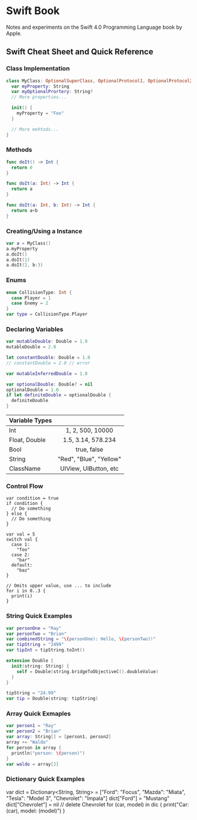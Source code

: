 # Swift Book
Notes and experiments on the Swift 4.0 Programming Language book by Apple.

## Swift Cheat Sheet and Quick Reference

### Class Implementation
```swift
class MyClass: OptionalSuperClass, OptionalProtocol1, OptionalProtocol2 {
  var myProperty: String
  var myOptionalPrortery: String?
  // More properties...

  init() {
    myProperty = "Foo"
  }

  // More mehtods...
}
```

### Methods
```swift
func doIt() -> Int {
  return 0
}

func doIt(a: Int) -> Int {
  return a
}

func doIt(a: Int, b: Int) -> Int {
  return a+b
}
```

### Creating/Using a Instance
```swift
var a = MyClass()
a.myProperty
a.doIt()
a.doIt(1)
a.doIt(2, b:3)
```

### Enums
```swift
enum CollisionType: Int {
  case Player = 1
  case Enemy = 2
}
var type = CollisionType.Player
```

### Declaring Variables
```swift
var mutableDouble: Double = 1.0
mutableDouble = 2.0

let constantDouble: Double = 1.0
// constantDouble = 2.0 // error

var mutableInferredDouble = 1.0

var optionalDouble: Double? = nil
optionalDouble = 1.0
if let definiteDouble = optionalDouble {
  definiteDouble
}
```

| Variable Types                         ||
| ------------- |:-----------------------:|
| Int           | 1, 2, 500, 10000        |
| Float, Double | 1.5, 3.14, 578.234      |
| Bool          | true, false             |
| String        | "Red", "Blue", "Yellow" |
| ClassName     | UIView, UIButton, etc   |

### Control Flow
```swfit
var condition = true
if condition {
  // Do something
} else {
  // Do something
}

var val = 5
switch val {
  case 1:
    "foo"
  case 2:
    "bar"
  default:
    "baz"
}

// Omits upper value, use ... to include
for i in 0..3 {
  print(i)
}
```

### String Quick Examples
```swift
var personOne = "Ray"
var personTwo = "Brian"
var combinedString = "\(personOne): Hello, \(personTwo)!"
var tipString = "2499"
var tipInt = tipString.toInt()

extension Double {
  init(string: String) {
    self = Double(string.bridgeToObjectiveC().doubleValue)
  }
}

tipString = "24.99"
var tip = Double(string: tipString)
```

### Array Quick Exmaples
```swift
var person1 = "Ray"
var person2 = "Brian"
var array: String[] = [person1, person2]
array += "Waldo"
for person in array {
  println("person: \(person)")
}
var waldo = array[2]
```

### Dictionary Quick Examples
var dict = Dictionary<String, String> = ["Ford": "Focus", "Mazda": "Miata", "Tesla": "Model 3", "Chevrolet": "Impala"]
dict["Ford"] = "Mustang"
dict["Chevrolet"] = nil // delete Chevrolet
for (car, model) in dic {
  print("Car: \(car), model: \(model)")
}

